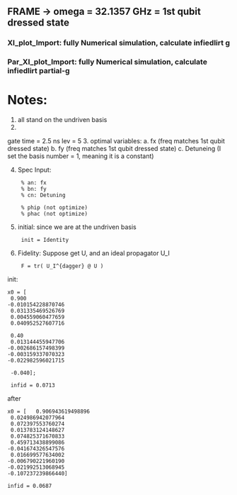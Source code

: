 ## FRAME -> omega = 32.1357 GHz = 1st qubit dressed state


### XI_plot_Import: fully Numerical simulation, calculate infiedlirt g


### Par_XI_plot_Import:  fully Numerical simulation, calculate infiedlirt  partial-g


# Notes:
1. all stand on the undriven basis
2.
gate time = 2.5 ns
    lev = 5
3. optimal variables: 
a. fx (freq matches 1st qubit dressed state)
b. fy (freq matches 1st qubit dressed state)
c. Detuneing (I set the basis number = 1, meaning it is a constant)

4. Spec
Input:

        % an: fx
        % bn: fy
        % cn: Detuning

        % phip (not optimize)
        % phac (not optimize)

5. initial:
    since we are at the undriven basis
    
        init = Identity
    
6. Fidelity:
    Suppose get U, and an ideal propagator U_I
    
        F = tr( U_I^{dagger} @ U )

init:

    x0 = [        
     0.900
    -0.010154228870746
     0.031335469526769
     0.004559060477659
     0.040952527607716
     
     0.40
     0.013144455947706
    -0.002686157498399
    -0.003159337070323
    -0.022982596021715

     -0.040];
     
     infid = 0.0713


after

    x0 = [   0.906943619498896
     0.024986942077964
     0.072397553760274
     0.013783124148627
     0.074825371670833
     0.459713438899086
    -0.041674326547576
     0.016699577634002
    -0.006790221960190
    -0.021992513068945
    -0.107237239866440]

    infid = 0.0687
